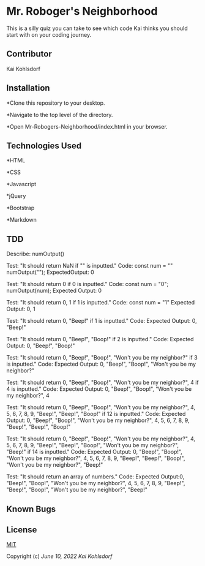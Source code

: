 # Mr. Roboger's Neighborhood

This is a silly quiz you can take to see which code Kai thinks you should start with on your coding journey.

## Contributor

Kai Kohlsdorf


## Installation

*Clone this repository to your desktop.

*Navigate to the top level of the directory.

*Open Mr-Robogers-Neighborhood/index.html in your browser.
## Technologies Used

*HTML

*CSS

*Javascript

*jQuery

*Bootstrap

*Markdown

## TDD

Describe: numOutput()

Test: "It should return NaN if "" is inputted."
Code: const num = ""
numOutput("");
ExpectedOutput: 0

Test: "It should return 0 if 0 is inputted."
Code: const num = "0";
numOutput(num);
Expected Output: 0

Test: "It should return 0, 1 if 1 is inputted."
Code: const num = "1"
Expected Output: 0, 1

Test: "It should return 0, "Beep!" if 1 is inputted."
Code: 
Expected Output: 0, "Beep!"

Test: "It should return 0, "Beep!", "Boop!" if 2 is inputted."
Code:
Expected Output: 0, "Beep!", "Boop!"

Test: "It should return 0, "Beep!", "Boop!", "Won't you be my neighbor?" if 3 is inputted."
Code: 
Expected Output: 0, "Beep!", "Boop!", "Won't you be my neighbor?"

Test: "It should return 0, "Beep!", "Boop!", "Won't you be my neighbor?", 4 if 4 is inputted."
Code:
Expected Output: 0, "Beep!", "Boop!", "Won't you be my neighbor?", 4

Test: "It should return 0, "Beep!", "Boop!", "Won't you be my neighbor?", 4, 5, 6, 7, 8, 9, "Beep!", "Beep!", "Boop!" if 12 is inputted."
Code:
Expected Output: 0, "Beep!", "Boop!", "Won't you be my neighbor?", 4, 5, 6, 7, 8, 9, "Beep!", "Beep!", "Boop!"

Test: "It should return 0, "Beep!", "Boop!", "Won't you be my neighbor?", 4, 5, 6, 7, 8, 9, "Beep!", "Beep!", "Boop!", "Won't you be my neighbor?", "Beep!" if 14 is inputted."
Code:
Expected Output: 0, "Beep!", "Boop!", "Won't you be my neighbor?", 4, 5, 6, 7, 8, 9, "Beep!", "Beep!", "Boop!", "Won't you be my neighbor?", "Beep!"

Test: "It should return an array of numbers."
Code:
Expected Output:0, "Beep!", "Boop!", "Won't you be my neighbor?", 4, 5, 6, 7, 8, 9, "Beep!", "Beep!", "Boop!", "Won't you be my neighbor?", "Beep!"

## Known Bugs


## License
[MIT](https://github.com/KaiKohlsdorf/Mr-Robogers-Neighborhood/blob/main/LICENSE) 

Copyright (c) *June 10, 2022 Kai Kohlsdorf*